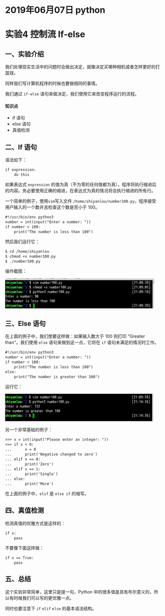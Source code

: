 # 2019年06月07日 python

# 实验4 控制流 If-else

## 一、实验介绍

我们处理现实生活中的问题时会做出决定，就像决定买哪种相机或者怎样更好的打篮球。

同样我们写计算机程序的时候也要做相同的事情。

我们通过 `if-else` 语句来做决定，我们使用它来改变程序运行的流程。

#### 知识点

- if 语句
- else 语句
- 真值检测

## 二、If 语句

语法如下：

```
if expression:
    do this
```

如果表达式 `expression` 的值为真（不为零的任何值都为真），程序将执行缩进后的内容。务必要使用正确的缩进，在表达式为真的情况将会执行缩进的所有行。

一个简单的例子，使用`vim`写入文件 `/home/shiyanlou/number100.py`，程序接受用户输入的一个数并且检查这个数是否小于 100。

```
#!/usr/bin/env python3
number = int(input("Enter a number: "))
if number < 100:
    print("The number is less than 100")
```

然后我们运行它：

```
$ cd /home/shiyanlou
$ chmod +x number100.py
$ ./number100.py
```

操作截图：

![](https://raw.githubusercontent.com/Feeling925/Homework/master/pictures/20190607/20190607_1.png)

## 三、Else 语句

在上面的例子中，我们想要这样做：如果输入数大于 100 则打印 "Greater than"。我们使用 `else` 语句来做到这一点，它将在 `if` 语句未满足的情况时工作。

```
#!/usr/bin/env python3
number = int(input("Enter a number: "))
if number < 100:
    print("The number is less than 100")
else:
    print("The number is greater than 100")
```

运行它：

![](https://raw.githubusercontent.com/Feeling925/Homework/master/pictures/20190607/20190607_2.png)

另一个非常基础的例子：

```
>>> x = int(input("Please enter an integer: "))
>>> if x < 0:
...      x = 0
...      print('Negative changed to zero')
... elif x == 0:
...      print('Zero')
... elif x == 1:
...      print('Single')
... else:
...      print('More')
```

在上面的例子中，`elif` 是 `else if` 的缩写。

## 四、真值检测

检测真值的优雅方式是这样的：

```
if x:
    pass
```

不要像下面这样做：

```
if x == True:
    pass
```

## 五、总结

这个实验非常简单，这里只是提一句，Python 中的很多值是具有布尔意义的，所以有时候我们可以写的更优雅一点。

同时也要注意下 `if` `elif` `else` 的基本语法结构。